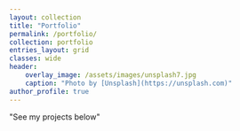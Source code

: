 ```yaml
---
layout: collection
title: "Portfolio"
permalink: /portfolio/
collection: portfolio
entries_layout: grid
classes: wide
header:
    overlay_image: /assets/images/unsplash7.jpg
    caption: "Photo by [Unsplash](https://unsplash.com)"
author_profile: true
---
```


"See my projects below"
